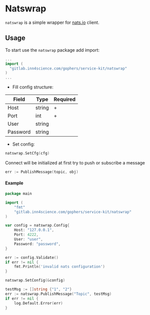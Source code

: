 # Natswrap

`natswrap` is a  simple wrapper for [nats.io](nats-io/go-nats) client. 

## Usage 

To start use the `natswrap` package add import:

``` go
...
import (
  "gitlab.inn4science.com/gophers/service-kit/natswrap"
)
...
```

- Fill config structure:

| Field | Type | Required |
| ----- | ---- | ---- |
| Host | string | + |
| Port | int | + |
| User | string |   |
| Password | string |

- Set config: 

``` go
natswrap.SetCfg(cfg)
```

Connect will be initialized at first try to push or subscribe a message
``` go
err := PublishMessage(topic, obj)
```

#### Example

``` go
package main

import (
    "fmt"
    "gitlab.inn4science.com/gophers/service-kit/natswrap"
)

var config = natswrap.Config{
    Host: "127.0.0.1",
    Port: 4222,
    User: "user",
    Password: "password",  
}

err := config.Validate()
if err != nil {
    fmt.Println('invalid nats configuration')
}

natswrap.SetConfig(&config)

testMsg := []string {"1", "2"}
err := natswrap.PublishMessage("Topic", testMsg)
if err != nil {
    log.Default.Error(err)
}

```

